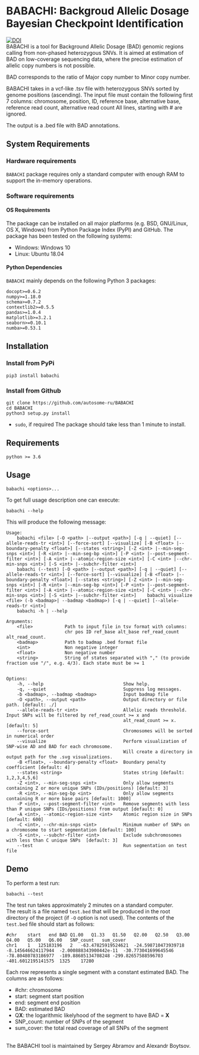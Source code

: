 # BABACHI: Backgroud Allelic Dosage Bayesian Checkpoint Identification
[![DOI](https://zenodo.org/badge/255952669.svg)](https://zenodo.org/badge/latestdoi/255952669) <br>
BABACHI is a tool for Background Allelic Dosage (BAD) genomic regions calling from
non-phased heterozygous SNVs. It is aimed at estimation of BAD on low-coverage sequencing data, where
the precise estimation of allelic copy numbers is not possible.

BAD corresponds to the ratio of Major copy number to Minor copy number.

BABACHI takes in a vcf-like .tsv file with heterozygous SNVs sorted by genome positions (ascending).
The input file must contain the following first 7 columns:
chromosome, position, ID, reference base, alternative base, reference read count, alternative read count
All lines, starting with # are ignored.

The output is a .bed file with BAD annotations.
## System Requirements
### Hardware requirements
`BABACHI` package requires only a standard computer with enough RAM to support the in-memory operations.

### Software requirements
#### OS Requirements
The package can be installed on all major platforms (e.g. BSD, GNU/Linux, OS X, Windows) from Python Package Index (PyPI) and GitHub.
The package has been tested on the following systems:
+ Windows: Windows 10 
+ Linux: Ubuntu 18.04
#### Python Dependencies
`BABACHI` mainly depends on the following Python 3 packages:
```
docopt>=0.6.2
numpy>=1.18.0
schema>=0.7.2
contextlib2>=0.5.5
pandas>=1.0.4
matplotlib>=3.2.1
seaborn>=0.10.1
numba>=0.53.1
```
## Installation
### Install from PyPi
```
pip3 install babachi 
```
### Install from Github
```
git clone https://github.com/autosome-ru/BABACHI
cd BABACHI
python3 setup.py install
```
- `sudo`, if required
The package should take less than 1 minute to install.

## Requirements
```
python >= 3.6
```

## Usage
```
babachi <options>...
```
To get full usage description one can execute:
```
babachi --help
```
This will produce the following message:
```
Usage:
    babachi <file> [-O <path> |--output <path>] [-q | --quiet] [--allele-reads-tr <int>] [--force-sort] [--visualize] [-B <float> |--boundary-penalty <float>] [--states <string>] [-Z <int> |--min-seg-snps <int>] [-R <int> |--min-seg-bp <int>] [-P <int> |--post-segment-filter <int>] [-A <int> |--atomic-region-size <int>] [-C <int> |--chr-min-snps <int>] [-S <int> |--subchr-filter <int>]
    babachi (--test) [-O <path> |--output <path>] [-q | --quiet] [--allele-reads-tr <int>] [--force-sort] [--visualize] [-B <float> |--boundary-penalty <float>] [--states <string>] [-Z <int> |--min-seg-snps <int>] [-R <int> |--min-seg-bp <int>] [-P <int> |--post-segment-filter <int>] [-A <int> |--atomic-region-size <int>] [-C <int> |--chr-min-snps <int>] [-S <int> |--subchr-filter <int>]    babachi visualize <file> (-b <badmap>| --badmap <badmap>) [-q | --quiet] [--allele-reads-tr <int>]
    babachi -h | --help

Arguments:
    <file>            Path to input file in tsv format with columns:
                      chr pos ID ref_base alt_base ref_read_count alt_read_count.
    <badmap>          Path to badmap .bed format file
    <int>             Non negative integer
    <float>           Non negative number
    <string>          String of states separated with "," (to provide fraction use "/", e.g. 4/3). Each state must be >= 1


Options:
    -h, --help                              Show help.
    -q, --quiet                             Suppress log messages.
    -b <badmap>, --badmap <badmap>          Input badmap file
    -O <path>, --output <path>              Output directory or file path. [default: ./]
    --allele-reads-tr <int>                 Allelic reads threshold. Input SNPs will be filtered by ref_read_count >= x and
                                            alt_read_count >= x. [default: 5]
    --force-sort                            Chromosomes will be sorted in numerical order
    --visualize                             Perform visualization of SNP-wise AD and BAD for each chromosome.
                                            Will create a directory in output path for the .svg visualizations.
    -B <float>, --boundary-penalty <float>  Boundary penalty coefficient [default: 4]
    --states <string>                       States string [default: 1,2,3,4,5,6]
    -Z <int>, --min-seg-snps <int>          Only allow segments containing Z or more unique SNPs (IDs/positions) [default: 3]
    -R <int>, --min-seg-bp <int>            Only allow segments containing R or more base pairs [default: 1000]
    -P <int>, --post-segment-filter <int>   Remove segments with less than P unique SNPs (IDs/positions) from output [default: 0]
    -A <int>, --atomic-region-size <int>    Atomic region size in SNPs [default: 600]
    -C <int>, --chr-min-snps <int>          Minimum number of SNPs on a chromosome to start segmentation [default: 100]
    -S <int>, --subchr-filter <int>         Exclude subchromosomes with less than C unique SNPs  [default: 3]
    --test                                  Run segmentation on test file
```

## Demo
To perform a test run:
```
babachi --test
```
The test run takes approximately 2 minutes on a standard computer.
<br>
The result is a file named `test.bed` that will be produced in the root directory of the project (if `-O` option is not used).
The contents of the `test.bed` file should start as follows:
```
#chr	start	end	BAD	Q1.00	Q1.33	Q1.50	Q2.00	Q2.50	Q3.00	Q4.00	Q5.00	Q6.00	SNP_count	sum_cover
chr1	1	125183196	2	-63.47825919524621	-24.598710473939718	-8.145646624117944	-2.000888343900442e-11	-30.773041699645546	-78.80480783186977	-189.88685134708248	-299.82657588596703	-401.6012195141575	1325	17280
```
Each row represents a single segment with a constant estimated BAD. The columns are as follows:
- #chr:  chromosome
- start: segment start position
- end: segment end position
- BAD: estimated BAD
- Q<b>X</b>: the logarithmic likelyhood of the segment to have BAD = <b>X</b>
- SNP_count: number of SNPs of the segment
- sum_cover: the total read coverage of all SNPs of the segment
<br>
The BABACHI tool is maintained by Sergey Abramov and Alexandr Boytsov.
